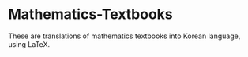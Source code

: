 # Mathematics-Textbooks
These are translations of mathematics textbooks into Korean language, using LaTeX.
